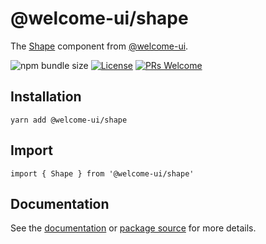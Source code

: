 # @welcome-ui/shape

The [Shape](http://welcome-ui.com/components/shape) component from [@welcome-ui](http://welcome-ui.com).

![npm bundle size](https://img.shields.io/bundlephobia/minzip/@welcome-ui/shape) [![License](https://img.shields.io/npm/l/welcome-ui.svg)](https://github.com/WTTJ/welcome-ui/blob/master/LICENSE) [![PRs Welcome](https://img.shields.io/badge/PRs-welcome-mediumspringgreen.svg)](ttps://github.com/WTTJ/welcome-ui/blob/master/CONTRIBUTING.md)

## Installation

    yarn add @welcome-ui/shape

## Import

    import { Shape } from '@welcome-ui/shape'

## Documentation

See the [documentation](http://welcome-ui.com/components/shape) or [package source](https://github.com/WTTJ/welcome-ui/tree/master/packages/Shape) for more details.
